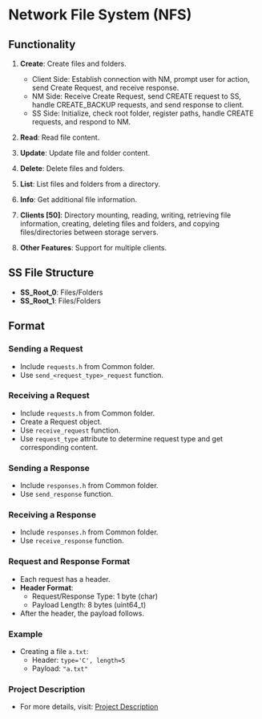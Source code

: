 # Network File System (NFS)

## Functionality

1. **Create**: Create files and folders.
   - Client Side: Establish connection with NM, prompt user for action, send Create Request, and receive response.
   - NM Side: Receive Create Request, send CREATE request to SS, handle CREATE_BACKUP requests, and send response to client.
   - SS Side: Initialize, check root folder, register paths, handle CREATE requests, and respond to NM.

2. **Read**: Read file content.
3. **Update**: Update file and folder content.
4. **Delete**: Delete files and folders.
5. **List**: List files and folders from a directory.
6. **Info**: Get additional file information.
7. **Clients [50]**: Directory mounting, reading, writing, retrieving file information, creating, deleting files and folders, and copying files/directories between storage servers.
8. **Other Features**: Support for multiple clients.

## SS File Structure

- **SS_Root_0**: Files/Folders
- **SS_Root_1**: Files/Folders

## Format

### Sending a Request
- Include `requests.h` from Common folder.
- Use `send_<request_type>_request` function.

### Receiving a Request
- Include `requests.h` from Common folder.
- Create a Request object.
- Use `receive_request` function.
- Use `request_type` attribute to determine request type and get corresponding content.

### Sending a Response
- Include `responses.h` from Common folder.
- Use `send_response` function.

### Receiving a Response
- Include `responses.h` from Common folder.
- Use `receive_response` function.

### Request and Response Format
- Each request has a header.
- **Header Format**:
  - Request/Response Type: 1 byte (char)
  - Payload Length: 8 bytes (uint64_t)
- After the header, the payload follows.

### Example
- Creating a file `a.txt`:
  - Header: `type='C', length=5`
  - Payload: `"a.txt"`

### Project Description
- For more details, visit: [Project Description](https://karthikv1392.github.io/cs3301_osn/project/)
